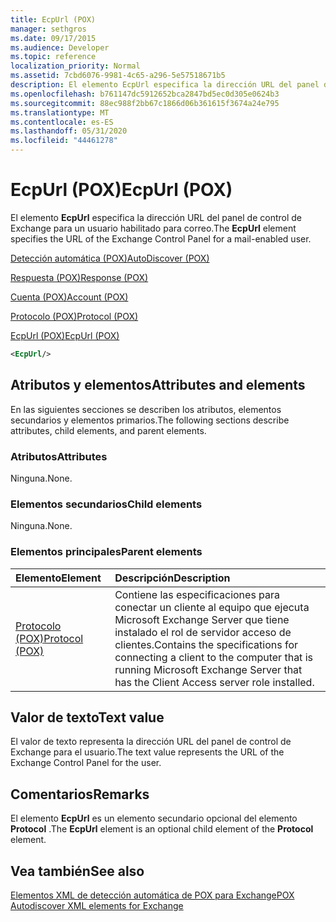 ```yaml
---
title: EcpUrl (POX)
manager: sethgros
ms.date: 09/17/2015
ms.audience: Developer
ms.topic: reference
localization_priority: Normal
ms.assetid: 7cbd6076-9981-4c65-a296-5e57518671b5
description: El elemento EcpUrl especifica la dirección URL del panel de control de Exchange para un usuario habilitado para correo.
ms.openlocfilehash: b761147dc5912652bca2847bd5ec0d305e0624b3
ms.sourcegitcommit: 88ec988f2bb67c1866d06b361615f3674a24e795
ms.translationtype: MT
ms.contentlocale: es-ES
ms.lasthandoff: 05/31/2020
ms.locfileid: "44461278"
---
```

# <a name="ecpurl-pox"></a><span data-ttu-id="def3f-103">EcpUrl (POX)</span><span class="sxs-lookup"><span data-stu-id="def3f-103">EcpUrl (POX)</span></span>

<span data-ttu-id="def3f-104">El elemento **EcpUrl** especifica la dirección URL del panel de control de Exchange para un usuario habilitado para correo.</span><span class="sxs-lookup"><span data-stu-id="def3f-104">The **EcpUrl** element specifies the URL of the Exchange Control Panel for a mail-enabled user.</span></span> 
  
[<span data-ttu-id="def3f-105">Detección automática (POX)</span><span class="sxs-lookup"><span data-stu-id="def3f-105">AutoDiscover (POX)</span></span>](autodiscover-pox.md)
  
[<span data-ttu-id="def3f-106">Respuesta (POX)</span><span class="sxs-lookup"><span data-stu-id="def3f-106">Response (POX)</span></span>](response-pox.md)
  
[<span data-ttu-id="def3f-107">Cuenta (POX)</span><span class="sxs-lookup"><span data-stu-id="def3f-107">Account (POX)</span></span>](account-pox.md)
  
[<span data-ttu-id="def3f-108">Protocolo (POX)</span><span class="sxs-lookup"><span data-stu-id="def3f-108">Protocol (POX)</span></span>](protocol-pox.md)
  
[<span data-ttu-id="def3f-109">EcpUrl (POX)</span><span class="sxs-lookup"><span data-stu-id="def3f-109">EcpUrl (POX)</span></span>](ecpurl-pox.md)
  
```XML
<EcpUrl/>
```

## <a name="attributes-and-elements"></a><span data-ttu-id="def3f-110">Atributos y elementos</span><span class="sxs-lookup"><span data-stu-id="def3f-110">Attributes and elements</span></span>

<span data-ttu-id="def3f-111">En las siguientes secciones se describen los atributos, elementos secundarios y elementos primarios.</span><span class="sxs-lookup"><span data-stu-id="def3f-111">The following sections describe attributes, child elements, and parent elements.</span></span>
  
### <a name="attributes"></a><span data-ttu-id="def3f-112">Atributos</span><span class="sxs-lookup"><span data-stu-id="def3f-112">Attributes</span></span>

<span data-ttu-id="def3f-113">Ninguna.</span><span class="sxs-lookup"><span data-stu-id="def3f-113">None.</span></span>
  
### <a name="child-elements"></a><span data-ttu-id="def3f-114">Elementos secundarios</span><span class="sxs-lookup"><span data-stu-id="def3f-114">Child elements</span></span>

<span data-ttu-id="def3f-115">Ninguna.</span><span class="sxs-lookup"><span data-stu-id="def3f-115">None.</span></span>
  
### <a name="parent-elements"></a><span data-ttu-id="def3f-116">Elementos principales</span><span class="sxs-lookup"><span data-stu-id="def3f-116">Parent elements</span></span>

|<span data-ttu-id="def3f-117">**Elemento**</span><span class="sxs-lookup"><span data-stu-id="def3f-117">**Element**</span></span>|<span data-ttu-id="def3f-118">**Descripción**</span><span class="sxs-lookup"><span data-stu-id="def3f-118">**Description**</span></span>|
|:-----|:-----|
|[<span data-ttu-id="def3f-119">Protocolo (POX)</span><span class="sxs-lookup"><span data-stu-id="def3f-119">Protocol (POX)</span></span>](protocol-pox.md) <br/> |<span data-ttu-id="def3f-120">Contiene las especificaciones para conectar un cliente al equipo que ejecuta Microsoft Exchange Server que tiene instalado el rol de servidor acceso de clientes.</span><span class="sxs-lookup"><span data-stu-id="def3f-120">Contains the specifications for connecting a client to the computer that is running Microsoft Exchange Server that has the Client Access server role installed.</span></span>  <br/> |
   
## <a name="text-value"></a><span data-ttu-id="def3f-121">Valor de texto</span><span class="sxs-lookup"><span data-stu-id="def3f-121">Text value</span></span>

<span data-ttu-id="def3f-122">El valor de texto representa la dirección URL del panel de control de Exchange para el usuario.</span><span class="sxs-lookup"><span data-stu-id="def3f-122">The text value represents the URL of the Exchange Control Panel for the user.</span></span>
  
## <a name="remarks"></a><span data-ttu-id="def3f-123">Comentarios</span><span class="sxs-lookup"><span data-stu-id="def3f-123">Remarks</span></span>

<span data-ttu-id="def3f-124">El elemento **EcpUrl** es un elemento secundario opcional del elemento **Protocol** .</span><span class="sxs-lookup"><span data-stu-id="def3f-124">The **EcpUrl** element is an optional child element of the **Protocol** element.</span></span> 
  
## <a name="see-also"></a><span data-ttu-id="def3f-125">Vea también</span><span class="sxs-lookup"><span data-stu-id="def3f-125">See also</span></span>



[<span data-ttu-id="def3f-126">Elementos XML de detección automática de POX para Exchange</span><span class="sxs-lookup"><span data-stu-id="def3f-126">POX Autodiscover XML elements for Exchange</span></span>](pox-autodiscover-xml-elements-for-exchange.md)


